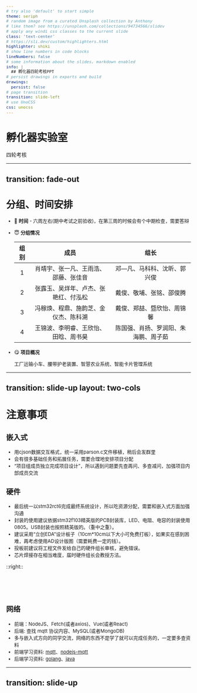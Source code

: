 ```yaml
---
# try also 'default' to start simple
theme: seriph
# random image from a curated Unsplash collection by Anthony
# like them? see https://unsplash.com/collections/94734566/slidev
# apply any windi css classes to the current slide
class: 'text-center'
# https://sli.dev/custom/highlighters.html
highlighter: shiki
# show line numbers in code blocks
lineNumbers: false
# some information about the slides, markdown enabled
info: |
  ## 孵化器四轮考核PPT
# persist drawings in exports and build
drawings:
  persist: false
# page transition
transition: slide-left
# use UnoCSS
css: unocss
---
```


# 孵化器实验室

四轮考核

---
transition: fade-out
---

<div>

# 分组、时间安排

- 🥰 **时间** - 六周左右(期中考试之前验收)，在第三周的时候会有个中期检查，需要答辩
- 😇 **分组情况**

    | 组别 |                 成员                 |                 组长                 |
    | :--: | :----------------------------------: | :----------------------------------: |
    |  1   | 肖靖宇、张一凡、王雨浩、邵藤、张佳音 |     邓—凡、马科科、沈昕、郭兴俊      |
    |  2   | 张露玉、吴烊年、卢杰、张艳红、付泓松 |       戴俊、敬埔、张铭、邵俊腾       |
    |  3   | 冯稼焕、程鼎、施韵芝、金仪杰、陈科溯 |      戴俊、郑喆、暨欣怡、周锦馨      |
    |  4   | 王锦波、李明睿、王欣怡、田晗、周书昊 | 陈国强、肖扬、罗润阳、朱海鹏、周子茹 |
    
- 😋 **项目概况**
    
    工厂运输小车、腰带护老装置、智慧农业系统、智能卡片管理系统

</div>

<style>
  div {
    font-size: 14px;
  }
</style>
---
transition: slide-up
layout: two-cols
---

# 注意事项

<div>

## 嵌入式

- 用cjson数据交互格式，统一采用parson.c文件移植，稍后会发群里
- 会有很多基础任务和拓展任务，需要合理地安排项目分配
- “项目组成员独立完成项目设计”，所以遇到问题要先查再问、多查减问，加强项目内部成员交流


## 硬件

- 最后统一以stm32rct6完成最终系统设计，所以吃资源分配，需要和嵌入式方面加强沟通
- 封装的使用建议依据stm32f103精英版的PCB封装库，LED、电阻、电容的封装使用0805。USB封装也按照精英版的。（重中之重）。
- 建议采用“立创EDA”设计板子（10cm*10cm以下大小可免费打板），如果实在感到困难，再考虑使用AD设计版图（需要耗费一定的钱）。
- 投板前建议将工程文件发给自己的硬件组长审核，避免错误。
- 芯片焊接存在相当难度，届时硬件组长会教授方法。

</div>

::right::

<br>
<br>
<br>
<div class="p-l-5">

## 网络
  - 前端：NodeJS、Fetch(或者axios)、Vue(或者React)
  - 后端: 查找 mqtt 协议内容、MySQL(或者MongoDB)
  - 多与嵌入式方向的同学交流，网络的东西不是学了就可以完成任务的，一定要多查资料
  - 前端学习资料: [mqtt](https://blog.plumbiu.club/2023/02/08/2023-2-8-mqtt%E5%8D%8F%E8%AE%AE%E5%AE%9E%E6%88%98/)、[nodejs-mqtt](https://blog.plumbiu.club/2023/02/08/2023-2-8-%E4%BD%BF%E7%94%A8nodejs%E6%90%AD%E5%BB%BAmqtt/)
  - 后端学习资料: [golang](https://blog.csdn.net/emqx_broker/article/details/108748657)、[java](https://blog.csdn.net/emqx_broker/article/details/126605202)
  
</div>

<style>
  div {
    font-size: 13px;
  }
</style>
---
transition: slide-up
---

